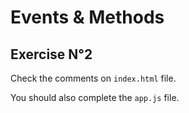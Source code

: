 # Events & Methods

## Exercise N°2

Check the comments on `index.html` file.

You should also complete the `app.js` file.



